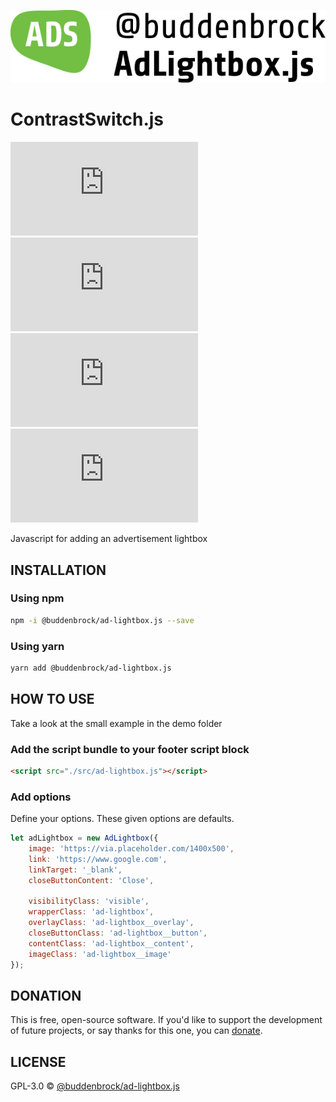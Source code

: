 ![layout][logo-advertisement-lightbox]

[logo-advertisement-lightbox]: src/logo.svg

# ContrastSwitch.js
![GitHub licenze](https://img.shields.io/github/license/Buddenbrock/ad-lightbox.js?style=for-the-badge)
![GitHub release](https://img.shields.io/github/package-json/version/Buddenbrock/ad-lightbox.js?style=for-the-badge)
![Last commit](https://img.shields.io/github/last-commit/buddenbrock/ad-lightbox.js?style=for-the-badge)
![GitHub repo size](https://img.shields.io/github/repo-size/Buddenbrock/ad-lightbox.js?style=for-the-badge)

Javascript for adding an advertisement lightbox

## INSTALLATION
### Using npm
```sh
npm -i @buddenbrock/ad-lightbox.js --save
```

### Using yarn
```sh
yarn add @buddenbrock/ad-lightbox.js
```

## HOW TO USE
Take a look at the small example in the demo folder

### Add the script bundle to your footer script block
```html
<script src="./src/ad-lightbox.js"></script>
```

### Add options
Define your options. These given options are defaults.

```javascript
let adLightbox = new AdLightbox({
    image: 'https://via.placeholder.com/1400x500',
    link: 'https://www.google.com',
    linkTarget: '_blank',
    closeButtonContent: 'Close',
    
    visibilityClass: 'visible',
    wrapperClass: 'ad-lightbox',
    overlayClass: 'ad-lightbox__overlay',
    closeButtonClass: 'ad-lightbox__button',
    contentClass: 'ad-lightbox__content',
    imageClass: 'ad-lightbox__image'
});
```

## DONATION
This is free, open-source software. If you'd like to support the development of future projects, or say thanks for this one, you can [donate](https://www.paypal.me/buddenbrock).

## LICENSE
GPL-3.0 &copy; [@buddenbrock/ad-lightbox.js](https://github.com/Buddenbrock/ad-lightbox.js/blob/master/LICENSE)